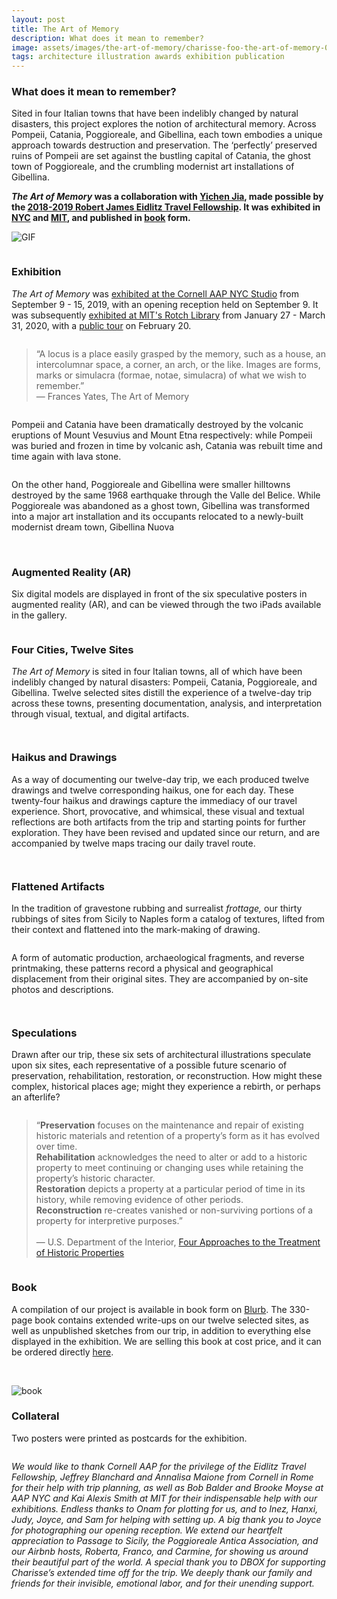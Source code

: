 ```yaml
---
layout: post
title: The Art of Memory
description: What does it mean to remember?
image: assets/images/the-art-of-memory/charisse-foo-the-art-of-memory-01.jpg
tags: architecture illustration awards exhibition publication
---
```


<h3>What does it mean to remember?</h3>
<p>Sited in four Italian towns that have been indelibly changed by natural disasters, this project explores the notion of architectural memory. Across Pompeii, Catania, Poggioreale, and Gibellina, each town embodies a unique approach towards destruction and preservation. 
The ‘perfectly’ preserved ruins of Pompeii are set against the bustling capital of Catania, the ghost town of Poggioreale, and the crumbling modernist art installations of Gibellina. </p>

<p><strong><i>The Art of Memory</i> was a collaboration with <a href="http://yichenjia.github.io/" target="_blank">Yichen Jia</a>, made possible by the <a href="https://aap.cornell.edu/academics/architecture/about/fellowships" target="_blank">2018-2019 Robert James Eidlitz Travel Fellowship</a>. It was exhibited in <a href="https://aap.cornell.edu/news-events/charisse-foo-and-yichen-jia-art-memory" target="_blank">NYC</a> and <a href="https://libraries.mit.edu/exhibits/exhibit/memory/" target="_blank">MIT</a>, and published in <a href="https://www.blurb.com/b/9919013-the-art-of-memory" target="_blank">book</a> form.</strong></p>

<span class="image fit"><img src="{% link assets/images/the-art-of-memory/charisse-foo-the-art-of-memory-02.gif %}" alt="GIF" /></span>

<!-- Image Grid -->
<div class="row">
	<div class="6u">
		<span class="image fit"><img src="{% link assets/images/the-art-of-memory/charisse-foo-the-art-of-memory-02A.jpg %}" alt="" /></span>
	</div>
	<div class="6u$">
			<span class="image fit"><img src="{% link assets/images/the-art-of-memory/charisse-foo-the-art-of-memory-02B.jpg %}" alt="" /></span>
	</div>
    <!-- Break -->
    	<div class="6u">
		<span class="image fit"><img src="{% link assets/images/the-art-of-memory/charisse-foo-the-art-of-memory-02C.jpg %}" alt="" /></span>
	</div>
	<div class="6u$">
			<span class="image fit"><img src="{% link assets/images/the-art-of-memory/charisse-foo-the-art-of-memory-02D.jpg %}" alt="" /></span>
	</div>
        <!-- Break -->
    	<div class="6u">
		<span class="image fit"><img src="{% link assets/images/the-art-of-memory/charisse-foo-the-art-of-memory-02E.jpg %}" alt="" /></span>
	</div>
	<div class="6u$">
			<span class="image fit"><img src="{% link assets/images/the-art-of-memory/charisse-foo-the-art-of-memory-02F.jpg %}" alt="" /></span>
	</div>
</div>

<h3>Exhibition</h3>
<p><i>The Art of Memory</i> was <a href="https://aap.cornell.edu/news-events/charisse-foo-and-yichen-jia-art-memory" target="_blank">exhibited at the Cornell AAP NYC Studio</a> from September 9 - 15, 2019, with an opening reception held on September 9.  It was subsequently <a href="https://libraries.mit.edu/exhibits/exhibit/memory/" target="_blank">exhibited at MIT's Rotch Library</a> from January 27 - March 31, 2020, with a <a href="https://libcal.mit.edu/event/6511557" target="_blank">public tour</a> on February 20.</p>

<!-- Image Grid -->
<div class="row">
	<div class="6u">
		<span class="image fit"><img src="{% link assets/images/the-art-of-memory/charisse-foo-the-art-of-memory-03A.jpg %}" alt="" /></span>
	</div>
	<div class="6u$">
			<span class="image fit"><img src="{% link assets/images/the-art-of-memory/charisse-foo-the-art-of-memory-03C.jpg %}" alt="" /></span>
	</div>
</div>

<!-- Image Grid -->
<div class="row">
	<div class="6u">
		<span class="image fit"><img src="{% link assets/images/the-art-of-memory/charisse-foo-the-art-of-memory-04B.jpg %}" alt="" /></span>
	</div>
	<div class="6u$">
			<span class="image fit"><img src="{% link assets/images/the-art-of-memory/charisse-foo-the-art-of-memory-04C.jpg %}" alt="" /></span>
	</div>
    <!-- Break -->
    	<div class="6u">
		<span class="image fit"><img src="{% link assets/images/the-art-of-memory/charisse-foo-the-art-of-memory-04D.jpg %}" alt="" /></span>
	</div>
	<div class="6u$">
			<span class="image fit"><img src="{% link assets/images/the-art-of-memory/charisse-foo-the-art-of-memory-04E.jpg %}" alt="" /></span>
	</div>
</div>

<p><blockquote>“A locus is a place easily grasped by the memory, such as a house, an intercolumnar space, a corner, an arch, or the like. Images are forms, marks or simulacra (formae, notae, simulacra) of what we wish to remember.” <br/>
— Frances Yates, The Art of Memory </blockquote></p>

<span class="image fit"><img src="{% link assets/images/the-art-of-memory/charisse-foo-the-art-of-memory-05.jpg %}" alt="" /></span>

<p>Pompeii and Catania have been dramatically destroyed by the volcanic eruptions of Mount Vesuvius and Mount Etna respectively: while Pompeii was buried and frozen in time by volcanic ash, Catania was rebuilt time and time again with lava stone.</p>
<span class="image fit"><img src="{% link assets/images/the-art-of-memory/charisse-foo-the-art-of-memory-06.jpg %}" alt="" /></span>
<p>On the other hand, Poggioreale and Gibellina were smaller hilltowns destroyed by the same 1968 earthquake through the Valle del Belice. While Poggioreale was abandoned as a ghost town, Gibellina was transformed into a major art installation and its occupants relocated to a newly-built modernist dream town, Gibellina Nuova</p>
<span class="image fit"><img src="{% link assets/images/the-art-of-memory/charisse-foo-the-art-of-memory-07.jpg %}" alt="" /></span>
<span class="image fit"><img src="{% link assets/images/the-art-of-memory/charisse-foo-the-art-of-memory-08.jpg %}" alt="" /></span>

<h3>Augmented Reality (AR)</h3>
<p>
Six digital models are displayed in front of the six speculative posters in augmented reality (AR), and can be viewed through the two iPads available in the gallery. </p>

<!-- Image Grid -->
<div class="row">
	<div class="6u">
		<span class="image fit"><img src="{% link assets/images/the-art-of-memory/charisse-foo-the-art-of-memory-09A.jpg %}" alt="" /></span>
	</div>
	<div class="6u$">
			<span class="image fit"><img src="{% link assets/images/the-art-of-memory/charisse-foo-the-art-of-memory-09B.jpg %}" alt="" /></span>
	</div>
    <!-- Break -->
    	<div class="6u">
		<span class="image fit"><img src="{% link assets/images/the-art-of-memory/charisse-foo-the-art-of-memory-09C.jpg %}" alt="" /></span>
	</div>
	<div class="6u$">
			<span class="image fit"><img src="{% link assets/images/the-art-of-memory/charisse-foo-the-art-of-memory-09E.jpg %}" alt="" /></span>
	</div>
</div>

<h3>Four Cities, Twelve Sites</h3>
<p>
<i>The Art of Memory</i> is sited in four Italian towns, all of which have been indelibly changed by natural disasters: Pompeii, Catania, Poggioreale, and Gibellina. Twelve selected sites distill the experience of a twelve-day trip across these towns, presenting documentation, analysis, and interpretation through visual, textual, and digital artifacts. </p>

<span class="image fit"><img src="{% link assets/images/the-art-of-memory/charisse-foo-the-art-of-memory-10.jpg %}" alt="" /></span>

<!-- Image Grid -->
<div class="row">
	<div class="2u">
		<span class="image fit"><img src="{% link assets/images/the-art-of-memory/charisse-foo-the-art-of-memory-11A.jpg %}" alt="" /></span>
	</div>
	<div class="2u">
		<span class="image fit"><img src="{% link assets/images/the-art-of-memory/charisse-foo-the-art-of-memory-11B.jpg %}" alt="" /></span>
	</div>
	<div class="2u">
		<span class="image fit"><img src="{% link assets/images/the-art-of-memory/charisse-foo-the-art-of-memory-11C.jpg %}" alt="" /></span>
	</div>
	<div class="2u">
		<span class="image fit"><img src="{% link assets/images/the-art-of-memory/charisse-foo-the-art-of-memory-11D.jpg %}" alt="" /></span>
	</div>
	<div class="2u">
		<span class="image fit"><img src="{% link assets/images/the-art-of-memory/charisse-foo-the-art-of-memory-11E.jpg %}" alt="" /></span>
	</div>
	<div class="2u$">
			<span class="image fit"><img src="{% link assets/images/the-art-of-memory/charisse-foo-the-art-of-memory-11F.jpg %}" alt="" /></span>
	</div>
    <!-- Break -->
	<div class="2u">
		<span class="image fit"><img src="{% link assets/images/the-art-of-memory/charisse-foo-the-art-of-memory-11G.jpg %}" alt="" /></span>
	</div>
	<div class="2u">
		<span class="image fit"><img src="{% link assets/images/the-art-of-memory/charisse-foo-the-art-of-memory-11H.jpg %}" alt="" /></span>
	</div>
	<div class="2u">
		<span class="image fit"><img src="{% link assets/images/the-art-of-memory/charisse-foo-the-art-of-memory-11I.jpg %}" alt="" /></span>
	</div>
	<div class="2u">
		<span class="image fit"><img src="{% link assets/images/the-art-of-memory/charisse-foo-the-art-of-memory-11J.jpg %}" alt="" /></span>
	</div>
	<div class="2u">
		<span class="image fit"><img src="{% link assets/images/the-art-of-memory/charisse-foo-the-art-of-memory-11K.jpg %}" alt="" /></span>
	</div>
	<div class="2u$">
			<span class="image fit"><img src="{% link assets/images/the-art-of-memory/charisse-foo-the-art-of-memory-11L.jpg %}" alt="" /></span>
	</div>
</div>

<h3>Haikus and Drawings</h3>
<p>
As a way of documenting our twelve-day trip, we each produced twelve drawings and twelve corresponding haikus, one for each day. These twenty-four haikus and drawings capture the immediacy of our travel experience. Short, provocative, and whimsical, these visual and textual reflections are both artifacts from the trip and starting points for further exploration. They have been revised and updated since our return, and are accompanied by twelve maps tracing our daily travel route.</p>

<span class="image fit"><img src="{% link assets/images/the-art-of-memory/charisse-foo-the-art-of-memory-12.jpg %}" alt="" /></span>

<!-- Image Grid -->
<div class="row">
	<div class="6u">
		<span class="image fit"><img src="{% link assets/images/the-art-of-memory/charisse-foo-the-art-of-memory-13A.jpg %}" alt="" /></span>
	</div>
	<div class="6u$">
			<span class="image fit"><img src="{% link assets/images/the-art-of-memory/charisse-foo-the-art-of-memory-13B.jpg %}" alt="" /></span>
	</div>
</div>

<h3>Flattened Artifacts</h3>
<p>
In the tradition of gravestone rubbing and surrealist <i>frottage,</i> our thirty rubbings of sites from Sicily to Naples form a catalog of textures, lifted from their context and flattened into the mark-making of drawing.</p>

<!-- Image Grid -->
<div class="row">
	<div class="3u">
		<span class="image fit"><img src="{% link assets/images/the-art-of-memory/charisse-foo-the-art-of-memory-14A.jpg %}" alt="" /></span>
	</div>
	<div class="3u">
		<span class="image fit"><img src="{% link assets/images/the-art-of-memory/charisse-foo-the-art-of-memory-14B.jpg %}" alt="" /></span>
	</div>
	<div class="3u">
		<span class="image fit"><img src="{% link assets/images/the-art-of-memory/charisse-foo-the-art-of-memory-14C.jpg %}" alt="" /></span>
	</div>
	<div class="3u$">
		<span class="image fit"><img src="{% link assets/images/the-art-of-memory/charisse-foo-the-art-of-memory-14D.jpg %}" alt="" /></span>
	</div>
    <!-- Break -->
	<div class="3u">
		<span class="image fit"><img src="{% link assets/images/the-art-of-memory/charisse-foo-the-art-of-memory-14E.jpg %}" alt="" /></span>
	</div>
	<div class="3u">
			<span class="image fit"><img src="{% link assets/images/the-art-of-memory/charisse-foo-the-art-of-memory-14F.jpg %}" alt="" /></span>
	</div>
	<div class="3u">
		<span class="image fit"><img src="{% link assets/images/the-art-of-memory/charisse-foo-the-art-of-memory-14G.jpg %}" alt="" /></span>
	</div>
	<div class="3u$">
		<span class="image fit"><img src="{% link assets/images/the-art-of-memory/charisse-foo-the-art-of-memory-14H.jpg %}" alt="" /></span>
	</div>
    <!-- Break -->
	<div class="3u">
		<span class="image fit"><img src="{% link assets/images/the-art-of-memory/charisse-foo-the-art-of-memory-14I.jpg %}" alt="" /></span>
	</div>
	<div class="3u">
		<span class="image fit"><img src="{% link assets/images/the-art-of-memory/charisse-foo-the-art-of-memory-14J.jpg %}" alt="" /></span>
	</div>
	<div class="3u">
		<span class="image fit"><img src="{% link assets/images/the-art-of-memory/charisse-foo-the-art-of-memory-14K.jpg %}" alt="" /></span>
	</div>
	<div class="3u$">
		<span class="image fit"><img src="{% link assets/images/the-art-of-memory/charisse-foo-the-art-of-memory-14L.jpg %}" alt="" /></span>
	</div>
</div>

<p>A form of automatic production, archaeological fragments, and reverse printmaking, these patterns record a physical and geographical displacement from their original sites. They are accompanied by on-site photos and descriptions.</p>

<span class="image fit"><img src="{% link assets/images/the-art-of-memory/charisse-foo-the-art-of-memory-15B.jpg %}" alt="" /></span>

<!-- Image Grid -->
<div class="row">
	<div class="3u">
		<span class="image fit"><img src="{% link assets/images/the-art-of-memory/charisse-foo-the-art-of-memory-16A.jpg %}" alt="" /></span>
	</div>
	<div class="3u">
		<span class="image fit"><img src="{% link assets/images/the-art-of-memory/charisse-foo-the-art-of-memory-16B.jpg %}" alt="" /></span>
	</div>
	<div class="3u">
		<span class="image fit"><img src="{% link assets/images/the-art-of-memory/charisse-foo-the-art-of-memory-16C.jpg %}" alt="" /></span>
	</div>
	<div class="3u$">
		<span class="image fit"><img src="{% link assets/images/the-art-of-memory/charisse-foo-the-art-of-memory-16D.jpg %}" alt="" /></span>
	</div>
    <!-- Break -->
	<div class="3u">
		<span class="image fit"><img src="{% link assets/images/the-art-of-memory/charisse-foo-the-art-of-memory-16E.jpg %}" alt="" /></span>
	</div>
	<div class="3u">
			<span class="image fit"><img src="{% link assets/images/the-art-of-memory/charisse-foo-the-art-of-memory-16F.jpg %}" alt="" /></span>
	</div>
	<div class="3u">
		<span class="image fit"><img src="{% link assets/images/the-art-of-memory/charisse-foo-the-art-of-memory-16G.jpg %}" alt="" /></span>
	</div>
	<div class="3u$">
		<span class="image fit"><img src="{% link assets/images/the-art-of-memory/charisse-foo-the-art-of-memory-16H.jpg %}" alt="" /></span>
	</div>
    <!-- Break -->
	<div class="3u">
		<span class="image fit"><img src="{% link assets/images/the-art-of-memory/charisse-foo-the-art-of-memory-16I.jpg %}" alt="" /></span>
	</div>
	<div class="3u">
		<span class="image fit"><img src="{% link assets/images/the-art-of-memory/charisse-foo-the-art-of-memory-16J.jpg %}" alt="" /></span>
	</div>
	<div class="3u">
		<span class="image fit"><img src="{% link assets/images/the-art-of-memory/charisse-foo-the-art-of-memory-16K.jpg %}" alt="" /></span>
	</div>
	<div class="3u$">
			<span class="image fit"><img src="{% link assets/images/the-art-of-memory/charisse-foo-the-art-of-memory-16L.jpg %}" alt="" /></span>
	</div>
</div>

<h3>Speculations</h3>
<p>
​​​​​​​Drawn after our trip, these six sets of architectural illustrations speculate upon six sites, each representative of a possible future scenario of preservation, rehabilitation, restoration, or reconstruction. How might these complex, historical places age; might they experience a rebirth, or perhaps an afterlife?</p>

<span class="image fit"><img src="{% link assets/images/the-art-of-memory/charisse-foo-the-art-of-memory-17.jpg %}" alt="" /></span>

<p><blockquote>
“<strong>Preservation</strong> focuses on the maintenance and repair of existing historic materials and retention of a property’s form as it has evolved over time.
<br/><strong>Rehabilitation</strong> acknowledges the need to alter or add to a historic property to meet continuing or changing uses while retaining the property’s historic character.
<br/><strong>Restoration</strong> depicts a property at a particular period of time in its history, while removing evidence of other periods.
<br/><strong>Reconstruction</strong> re-creates vanished or non-surviving portions of a property for interpretive purposes.”
<br/><br/>— U.S. Department of the Interior, <a href="https://www.nps.gov/tps/standards/four-treatments.htm" target="_blank">Four Approaches to the Treatment of Historic Properties</a></blockquote></p>

<!-- Image Grid -->
<div class="row">
	<div class="6u">
		<span class="image fit"><img src="{% link assets/images/the-art-of-memory/charisse-foo-the-art-of-memory-18A.jpg %}" alt="" /></span>
	</div>
	<div class="6u$">
			<span class="image fit"><img src="{% link assets/images/the-art-of-memory/charisse-foo-the-art-of-memory-18B.jpg %}" alt="" /></span>
	</div>
    <!-- Break -->
    <div class="6u">
	<span class="image fit"><img src="{% link assets/images/the-art-of-memory/charisse-foo-the-art-of-memory-18C.jpg %}" alt="" /></span>
	</div>
	<div class="6u$">
			<span class="image fit"><img src="{% link assets/images/the-art-of-memory/charisse-foo-the-art-of-memory-18D.jpg %}" alt="" /></span>
	</div>
    <!-- Break -->
	<div class="6u">
		<span class="image fit"><img src="{% link assets/images/the-art-of-memory/charisse-foo-the-art-of-memory-18E.jpg %}" alt="" /></span>
	</div>
	<div class="6u$">
			<span class="image fit"><img src="{% link assets/images/the-art-of-memory/charisse-foo-the-art-of-memory-18F.jpg %}" alt="" /></span>
	</div>
    <!-- Break -->
    <div class="6u">
	<span class="image fit"><img src="{% link assets/images/the-art-of-memory/charisse-foo-the-art-of-memory-18G.jpg %}" alt="" /></span>
	</div>
	<div class="6u$">
			<span class="image fit"><img src="{% link assets/images/the-art-of-memory/charisse-foo-the-art-of-memory-18H.jpg %}" alt="" /></span>
	</div>
	<div class="6u">
		<span class="image fit"><img src="{% link assets/images/the-art-of-memory/charisse-foo-the-art-of-memory-18I.jpg %}" alt="" /></span>
	</div>
	<div class="6u$">
			<span class="image fit"><img src="{% link assets/images/the-art-of-memory/charisse-foo-the-art-of-memory-18J.jpg %}" alt="" /></span>
	</div>
    <!-- Break -->
    <div class="6u">
	<span class="image fit"><img src="{% link assets/images/the-art-of-memory/charisse-foo-the-art-of-memory-18K.jpg %}" alt="" /></span>
	</div>
	<div class="6u$">
			<span class="image fit"><img src="{% link assets/images/the-art-of-memory/charisse-foo-the-art-of-memory-18L.jpg %}" alt="" /></span>
	</div>
</div>

<h3>Book</h3>
<p>A compilation of our project is available in book form on <a href="https://www.blurb.com/b/9919013-the-art-of-memory" target="_blank">Blurb</a>. The 330-page book contains extended write-ups on our twelve selected sites, as well as unpublished sketches from our trip, in addition to everything else displayed in the exhibition. We are selling this book at cost price, and it can be ordered directly <a href="https://www.blurb.com/b/9919013-the-art-of-memory" target="_blank">here</a>.</p>​​​

<!-- <span class="image fit"> -->
<!-- <img src="{% link assets/images/the-art-of-memory/charisse-foo-the-art-of-memory-19.jpg %}" alt="" /> -->
<!-- </span> -->

![book](assets/images/the-art-of-memory/charisse-foo-the-art-of-memory-19.jpg)

<h3>Collateral</h3>
<p>Two posters were printed as postcards for the exhibition.</p>

<!-- Image Grid -->
<div class="row">
	<div class="4u">
		<span class="image fit"><img src="{% link assets/images/the-art-of-memory/charisse-foo-the-art-of-memory-20A.jpg %}" alt="" /></span>
	</div>
	<div class="4u">
		<span class="image fit"><img src="{% link assets/images/the-art-of-memory/charisse-foo-the-art-of-memory-20B.jpg %}" alt="" /></span>
	</div>
	<div class="4u$">
			<span class="image fit"><img src="{% link assets/images/the-art-of-memory/charisse-foo-the-art-of-memory-20C.jpg %}" alt="" /></span>
	</div>
</div>

<p><i>
We would like to thank Cornell AAP for the privilege of the Eidlitz Travel Fellowship, Jeffrey Blanchard and Annalisa Maione from Cornell in Rome for their help with trip planning, as well as Bob Balder and Brooke Moyse at AAP NYC and Kai Alexis Smith at MIT for their indispensable help with our exhibitions. Endless thanks to Onam for plotting for us, and to Inez, Hanxi, Judy, Joyce, and Sam for helping with setting up. A big thank you to Joyce for photographing our opening reception. We extend our heartfelt appreciation to Passage to Sicily, the Poggioreale Antica Association, and our Airbnb hosts, Roberta, Franco, and Carmine, for showing us around their beautiful part of the world. A special thank you to DBOX for supporting Charisse’s extended time off for the trip. We deeply thank our family and friends for their invisible, emotional labor, and for their unending support.</i></p>

<span class="image fit"><img src="{% link assets/images/the-art-of-memory/charisse-foo-the-art-of-memory-21.jpg %}" alt="" /></span>
